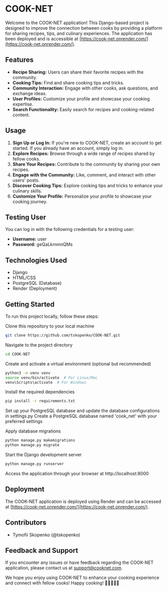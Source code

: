 
# COOK-NET

Welcome to the COOK-NET application! This Django-based project is designed to improve the connection between cooks by providing a platform for sharing recipes, tips, and culinary experiences. The application has been deployed and is accessible at [https://cook-net.onrender.com/](https://cook-net.onrender.com/).


## Features

- **Recipe Sharing:** Users can share their favorite recipes with the community.
- **Cooking Tips:** Find and share cooking tips and tricks.
- **Community Interaction:** Engage with other cooks, ask questions, and exchange ideas.
- **User Profiles:** Customize your profile and showcase your cooking expertise.
- **Search Functionality:** Easily search for recipes and cooking-related content.

## Usage

1. **Sign Up or Log In:** If you're new to COOK-NET, create an account to get started. If you already have an account, simply log in.
2. **Explore Recipes:** Browse through a wide range of recipes shared by fellow cooks.
3. **Share Your Recipes:** Contribute to the community by sharing your own recipes.
4. **Engage with the Community:** Like, comment, and interact with other users' posts.
5. **Discover Cooking Tips:** Explore cooking tips and tricks to enhance your culinary skills.
6. **Customize Your Profile:** Personalize your profile to showcase your cooking journey.

## Testing User

You can log in with the following credentials for a testing user:

- **Username:** user
- **Password:** geQaLkmmnQMs

## Technologies Used

- Django
- HTML/CSS
- PostgreSQL (Database)
- Render (Deployment)

## Getting Started

To run this project locally, follow these steps:


Clone this repository to your local machine

```bash
git clone https://github.com/tskopenko/COOK-NET.git
```

Navigate to the project directory

```bash
cd COOK-NET
```

Create and activate a virtual environment (optional but recommended)

```bash
python3 -m venv venv
source venv/bin/activate  # For Linux/Mac
venv\Scripts\activate  # For Windows
```

Install the required dependencies
```bash
pip install -r requirements.txt
```


Set up your PostgreSQL database and update the database configurations in settings.py
Create a PostgreSQL database named 'cook_net' with your preferred settings

Apply database migrations
```bash
python manage.py makemigrations
python manage.py migrate
```

Start the Django development server
```bash
python manage.py runserver
```
Access the application through your browser at http://localhost:8000

## Deployment

The COOK-NET application is deployed using Render and can be accessed at [https://cook-net.onrender.com/](https://cook-net.onrender.com/).

## Contributors

- Tymofii Skopenko (@tskopenko)

## Feedback and Support

If you encounter any issues or have feedback regarding the COOK-NET application, please contact us at [support@cooknet.com](mailto:support@cooknet.com).

We hope you enjoy using COOK-NET to enhance your cooking experience and connect with fellow cooks! Happy cooking! 🍳👩‍🍳👨‍🍳
